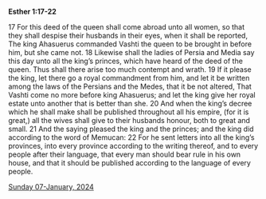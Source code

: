 **Esther 1:17-22**

17 For this deed of the queen shall come abroad unto all women, so that they shall despise their husbands in their eyes, when it shall be reported, The king Ahasuerus commanded Vashti the queen to be brought in before him, but she came not. 18 Likewise shall the ladies of Persia and Media say this day unto all the king’s princes, which have heard of the deed of the queen. Thus shall there arise too much contempt and wrath. 19 If it please the king, let there go a royal commandment from him, and let it be written among the laws of the Persians and the Medes, that it be not altered, That Vashti come no more before king Ahasuerus; and let the king give her royal estate unto another that is better than she. 20 And when the king’s decree which he shall make shall be published throughout all his empire, (for it is great,) all the wives shall give to their husbands honour, both to great and small. 21 And the saying pleased the king and the princes; and the king did according to the word of Memucan: 22 For he sent letters into all the king’s provinces, into every province according to the writing thereof, and to every people after their language, that every man should bear rule in his own house, and that it should be published according to the language of every people. 

[Sunday 07-January, 2024](https://getbible.life/kjv/Esther/1/17-22)
